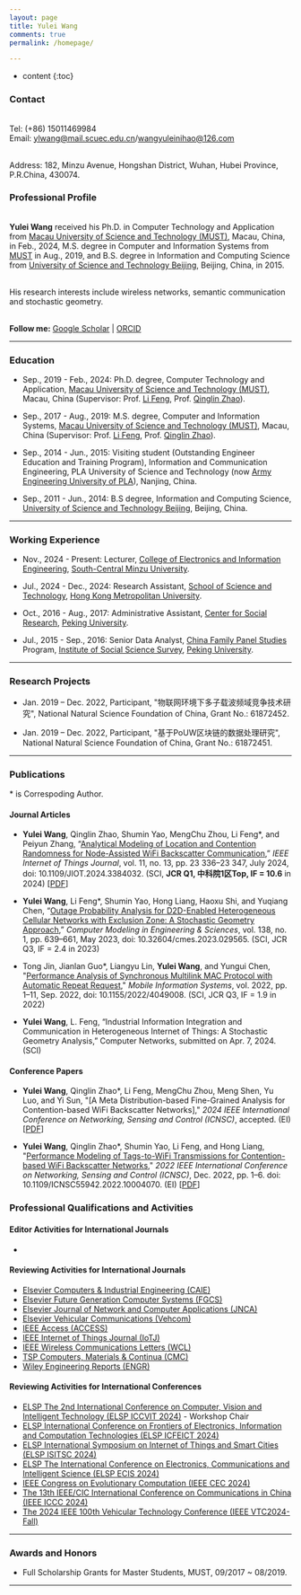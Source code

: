 ```yaml
---
layout: page
title: Yulei Wang
comments: true
permalink: /homepage/

---
```


* content
{:toc}

### Contact

<br> Tel: (+86) 15011469984
<br> Email: <ylwang@mail.scuec.edu.cn>/<wangyuleinihao@126.com>
<!--<br> Wechat: macaumust2017--> 
<br> Address: 182, Minzu Avenue, Hongshan District, Wuhan, Hubei Province, P.R.China, 430074.

<!--<br> Avenida Wai Long, Taipa, Macau SAR, China -->

### Professional Profile

<br> **Yulei Wang** received his Ph.D. in Computer Technology and Application from [Macau University of Science and Technology (MUST)](https://www.must.edu.mo/), Macau, China, in Feb., 2024, M.S. degree in Computer and Information Systems from [MUST](https://www.must.edu.mo/) in Aug., 2019, and B.S. degree in Information and Computing Science from [University of Science and Technology Beijing](https://www.ustb.edu.cn/), Beijing, China, in 2015. 

<br> His research interests include wireless networks, semantic communication and stochastic geometry.

<!--<br> **Email:** <wangyuleinihao@126.com> --> 
&emsp; 
<br> **Follow me:** [Google Scholar](https://scholar.google.com/citations?user=jI5bF5QAAAAJ&hl=zh-CN) | [ORCID](https://orcid.org/0000-0002-6246-7621) &emsp;

---

### Education 

* Sep., 2019 - Feb., 2024: Ph.D. degree, Computer Technology and Application, [Macau University of Science and Technology (MUST)](https://www.must.edu.mo/), Macau, China (Supervisor: Prof. [Li Feng](https://www.must.edu.mo/scse/staff/fengli), Prof. [Qinglin Zhao](https://www.must.edu.mo/scse/staff/zhao-qing-lin)).

* Sep., 2017 - Aug., 2019: M.S. degree, Computer and Information Systems, [Macau University of Science and Technology (MUST)](https://www.must.edu.mo/), Macau, China (Supervisor: Prof. [Li Feng](https://www.must.edu.mo/scse/staff/fengli), Prof. [Qinglin Zhao](https://www.must.edu.mo/scse/staff/zhao-qing-lin)).

* Sep., 2014 - Jun., 2015: Visiting student (Outstanding Engineer Education and Training Program), Information and Communication Engineering, PLA University of Science and Technology (now [Army Engineering University of PLA](https://www.aeu.edu.cn/main.htm)), Nanjing, China.

* Sep., 2011 - Jun., 2014: B.S degree, Information and Computing Science, [University of Science and Technology Beijing](https://www.ustb.edu.cn/), Beijing, China. 

---

### Working Experience
* Nov., 2024 - Present: Lecturer, [College of Electronics and Information Engineering](https://dxxy.scuec.edu.cn/), [South-Central Minzu University](https://www.scuec.edu.cn/).

* Jul., 2024 - Dec., 2024: Research Assistant, [School of Science and Technology](https://www.hkmu.edu.hk/st/?repeat=w3tc), [Hong Kong Metropolitan University](https://www.hkmu.edu.hk/).
  
* Oct., 2016 - Aug., 2017: Administrative Assistant, [Center for Social Research](https://csr.pku.edu.cn/en/), [Peking University](https://english.pku.edu.cn/).

* Jul., 2015 - Sep., 2016: Senior Data Analyst, [China Family Panel Studies](https://www.isss.pku.edu.cn/cfps/en/) Program, [Institute of Social Science Survey](https://www.isss.pku.edu.cn/english/index.htm), [Peking University](https://english.pku.edu.cn/).

---

### Research Projects
  
* Jan. 2019 – Dec. 2022, Participant, "物联网环境下多子载波频域竞争技术研究", National Natural Science Foundation of China, Grant No.: 61872452.

* Jan. 2019 – Dec. 2022, Participant, "基于PoUW区块链的数据处理研究", National Natural Science Foundation of China, Grant No.: 61872451.
---

### Publications
\* is Correspoding Author.
#### Journal Articles

* **Yulei Wang**, Qinglin Zhao, Shumin Yao, MengChu Zhou, Li Feng\*, and Peiyun Zhang, “[Analytical Modeling of Location and Contention Randomness for Node-Assisted WiFi Backscatter Communication](https://ieeexplore.ieee.org/document/10488089),” *IEEE Internet of Things Journal*, vol. 11, no. 13, pp. 23 336–23 347, July 2024, doi: 10.1109/JIOT.2024.3384032. (SCI, **JCR Q1, 中科院1区Top, IF = 10.6** in 2024) [[PDF](https://github.com/wang-yulei/LoCoR)]
 
* **Yulei Wang**, Li Feng\*, Shumin Yao, Hong Liang, Haoxu Shi, and Yuqiang Chen, “[Outage Probability Analysis for D2D-Enabled Heterogeneous Cellular Networks with Exclusion Zone: A Stochastic Geometry Approach](https://www.techscience.com/CMES/v138n1/54254),” *Computer Modeling in Engineering & Sciences*, vol. 138, no. 1, pp. 639–661, May 2023, doi: 10.32604/cmes.2023.029565. (SCI, JCR Q3, IF = 2.4 in 2023)

* Tong Jin, Jianlan Guo\*, Liangyu Lin, **Yulei Wang**, and Yungui Chen, "[Performance Analysis of Synchronous Multilink MAC Protocol with Automatic Repeat Request](https://www.hindawi.com/journals/misy/2022/4049008/)," *Mobile Information Systems*, vol. 2022, pp. 1–11, Sep. 2022, doi: 10.1155/2022/4049008. (SCI, JCR Q3, IF = 1.9 in 2022)

* **Yulei Wang**, L. Feng, “Industrial Information Integration and Communication in Heterogeneous Internet of Things: A Stochastic Geometry Analysis,” Computer Networks, submitted on Apr. 7, 2024. (SCI)


#### Conference Papers

* **Yulei Wang**, Qinglin Zhao\*, Li Feng, MengChu Zhou, Meng Shen, Yu Luo, and Yi Sun,  "[A Meta Distribution-based Fine-Grained Analysis for Contention-based WiFi Backscatter Networks]," *2024 IEEE International Conference on Networking, Sensing and Control (ICNSC)*, accepted. (EI) [[PDF](https://github.com/wang-yulei/wang-yulei.github.io/blob/master/papers/ICNSC24_Meta_240530.pdf)] 
  
* **Yulei Wang**, Qinglin Zhao\*, Shumin Yao, Li Feng, and Hong Liang,  "[Performance Modeling of Tags-to-WiFi Transmissions for Contention-based WiFi Backscatter Networks](https://ieeexplore.ieee.org/document/10004070)," *2022 IEEE International Conference on Networking, Sensing and Control (ICNSC)*, Dec. 2022, pp. 1–6. doi: 10.1109/ICNSC55942.2022.10004070. (EI) [[PDF](https://github.com/wang-yulei/wang-yulei.github.io/blob/master/papers/ICNSC22_NWB_220815.pdf)]

<!--### Patents

* xx-->

### Professional Qualifications and Activities


#### Editor Activities for International Journals
* 

#### Reviewing Activities for International Journals

* [Elsevier Computers & Industrial Engineering (CAIE)](https://www.sciencedirect.com/journal/computers-and-industrial-engineering)
* [Elsevier Future Generation Computer Systems (FGCS)](https://www.sciencedirect.com/journal/future-generation-computer-systems)
* [Elsevier Journal of Network and Computer Applications (JNCA)](https://www.editorialmanager.com/jnca/default2.aspx)
* [Elsevier Vehicular Communications (Vehcom)](https://www.sciencedirect.com/journal/vehicular-communications)
* [IEEE Access (ACCESS)](https://ieeeaccess.ieee.org/)
* [IEEE Internet of Things Journal (IoTJ)](https://ieee-iotj.org/)
* [IEEE Wireless Communications Letters (WCL)](https://www.comsoc.org/publications/journals/ieee-wcl)
* [TSP Computers, Materials & Continua (CMC)](https://www.techscience.com/journal/cmc)
* [Wiley Engineering Reports (ENGR)](https://onlinelibrary.wiley.com/journal/25778196)

#### Reviewing Activities for International Conferences

* [ELSP The 2nd International Conference on Computer, Vision and Intelligent Technology (ELSP ICCVIT 2024)](https://www.iccvit.net/) - Workshop Chair
* [ELSP International Conference on Frontiers of Electronics, Information and Computation Technologies (ELSP ICFEICT 2024)](https://www.feict.net/)
* [ELSP International Symposium on Internet of Things and Smart Cities (ELSP ISITSC 2024)](https://www.isitsc.org/)
* [ELSP The International Conference on Electronics, Communications and Intelligent Science (ELSP ECIS 2024)](https://www.icecis.org/)
* [IEEE Congress on Evolutionary Computation (IEEE CEC 2024)](https://www.aconf.org/conf_193157.html)
* [The 13th IEEE/CIC International Conference on Communications in China (IEEE ICCC 2024)](https://iccc2024.ieee-iccc.org/)
* [The 2024 IEEE 100th Vehicular Technology Conference (IEEE VTC2024-Fall)](https://events.vtsociety.org/vtc2024-fall/)

---

### Awards and Honors
*  Full Scholarship Grants for Master Students,  MUST,  09/2017 ~ 08/2019.

---
